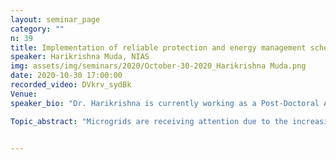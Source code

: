 ```yaml
---
layout: seminar_page
category: ""
n: 39
title: Implementation of reliable protection and energy management schemes in smart grids
speaker: Harikrishna Muda, NIAS
img: assets/img/seminars/2020/October-30-2020_Harikrishna Muda.png
date: 2020-10-30 17:00:00 
recorded_video: DVkrv_sydBk
Venue: 
speaker_bio: "Dr. Harikrishna is currently working as a Post-Doctoral Associate with an emphasis on “Integrated approach to development of India’s power sector” at National Institute of Advanced Studies, Bangalore. He is closely working with India’s regional grid operators for utility-scale feasibility studies. Dr. Harikrishna completed his Doctor of Philosophy and Master of Technology from the Indian Institute of Technology Roorkee in 2017 and 2010 respectively. His research interests include ac/dc micro-grids stability, protection, control schemes and data analysis in the energy mix. He has the systematic in-depth specialized knowledge about renewable energies, the paradigm of micro-grids, and various simulation tools MATLAB/Simulink, PSSE, PSCAD, RSCAD, MiPower, and python etc. Harikrishna completed his Bachelor of Technology from Jyothishmathi Institute of Science and Technology, Telangana. He has a total six years of experience in academic, industry and research fields. Initial phase of his career, mainly he engaged in the consulting, training, and development work on engineering services in various organizations in India. He worked as a Research Engineer at Khalifa University, Abu Dhabi. He received a POSOCO award by PGCIL, five scholarships from MHRD, Government of India, and best paper certificate in international conference, which is organized Amity Univeristy, Dubai. He received Excellence Teaching in Higher Education Award-2020, DKIRF Govt. of Tamilnadu and Best Young Researcher Award by Venus International foundation. Dr. Hari has published 4 journal articles in IEEE, IET, 14 conference papers, 2 more chapters in springer journal and assisted to guide several graduate and post graduate students. He is a Member of IEEE, IET, IET and life member of ISTE organizations. He has presented seminars in various reputed organizations in his career."

Topic_abstract: "Microgrids are receiving attention due to the increasing need to integrate distributed generations and to ensure power quality and energy surety. At the same time, the great evolution in communication and information technology is leading the transformation of microgrids into smart grids, where the continuous dialogue between all of the devices connected to the network implies improvements in the overall efficiency and quality of the system. This presentation mainly focuses on background and fundamental building blocks of smart grid with stringent emphasis on practical applications in the existing power system network. An overview of smart grid and its potential in different types of power sectors such as power generation, transmission and distribution in Metro, Urban/Semi urban and remote locations of India is described. This also emphasizes on renewable energy source integration in present grids as well as in micro, nano grids and explores its issues in protection, operation, and control. In addition to it, this further provides utility level analysis in terms of energy management, optimal setting, and operation of conventional and renewable based power plants."


---
```


